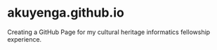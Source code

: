 # akuyenga.github.io
Creating a GitHub Page for my cultural heritage informatics fellowship experience. 
